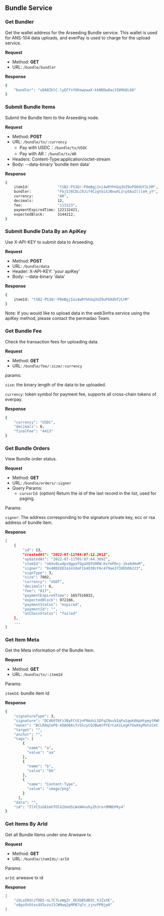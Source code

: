 ## Bundle Service

### Get Bundler

Get the wallet address for the Arseeding Bundle service. This wallet is used for ANS-104 data uploads, and everPay is used to charge for the upload service.

**Request**

- Method: **GET**
- URL: `/bundle/bundler`

**Response**

```bash
{
    "bundler": "uDA8ZblC-lyEFfsYXKewpwaX-kkNDDw8az3IW9bDL68"
}
```

### Submit Bundle Items

Submit the Bundle Item to the Arseeding node.

**Request**

- Method: **POST**
- URL: `/bundle/tx/:currency`
  - Pay with USDC：`/bundle/tx/USDC`
  - Pay with AR：`/bundle/tx/AR`
- Headers: Content-Type:application/octet-stream
- Body:
  --data-binary 'bundle item data'

**Response**

```bash
{
    itemId:             "tSB2-PS3Qr-POmBgjIoi4wRYhhGq3UZ9uPO8dUf2LhM",
    bundler:            "Fkj5J8CDLC9Jif4CzgtbiXJBnwXLSrp5AaIllleH_yY",
    currency:           "AR",
    decimals:           12,
    fee:                "113123",
    paymentExpiredTime: 122132421,
    expectedBlock:      3144212,
}

```

### Submit Bundle Data By an ApiKey

Use X-API-KEY to submit data to Arseeding.

**Request**

- Method: **POST**
- URL: `/bundle/data`
- Header: X-API-KEY: 'your apiKey'
- Body: --data-binary 'data'

**Response**

```bash
{
    itemId: "tSB2-PS3Qr-POmBgjIoi4wRYhhGq3UZ9uPO8dUf2LhM"
}

```

Note: If you would like to upload data in the web3infra service using the apiKey method, please contact the permadao Team.

### Get Bundle Fee

Check the transaction fees for uploading data.

**Request**

- Method: **GET**
- URL: `/bundle/fee/:size/:currency`

params:

`size`: the binary length of the data to be uploaded.

`currency`: token symbol for payment fee, supports all cross-chain tokens of everpay.

**Response**

```bash
{
    "currency": "USDC",
    "decimals": 6,
    "finalFee": "4413"
}

```

### Get Bundle Orders

View Bundle order status.

**Request**

- Method: **GET**
- URL: `/bundle/orders/:signer`
- Query Params:
  - `cursorId`: (option) Return the id of the last record in the list, used for paging.

Params:

`signer`: The address corresponding to the signature private key, ecc or rsa address of bundle item.

**Response**

```bash
[
    {
        "id": 13,
        "createdAt": "2022-07-11T04:07:12.261Z",
        "updatedAt": "2022-07-11T05:07:44.369Z",
        "itemId": "n6Xv8LwdpsQgpaTQgaXQfUORW-KxYePDnj-1ka9dHxM",
        "signer": "0x4002ED1a1410aF1b4930cF6c479ae373dEbD6223",
        "signType": 3,
        "size": 7802,
        "currency": "USDT",
        "decimals": 6,
        "fee": "817",
        "paymentExpiredTime": 1657516032,
        "expectedBlock": 972166,
        "paymentStatus": "expired",
        "paymentId": "",
        "onChainStatus": "failed"
    },
    ...
]

```

### Get Item Meta

Get the Meta information of the Bundle Item.

**Request**

- Method: **GET**
- URL: `/bundle/tx/:itemId`

Params:

`itemId`: bundle item Id

**Response**

```bash
{
    "signatureType": 3,
    "signature": "DC469T6Fz3ByFCtEjnP9AdsLSDFqINxvbIqFw1qwk0ApHtpmytRWFHZeY2gBN9nXopzY7Sbi9u5U6UcpPrwPlxs",
    "owner": "BCLR8qIeP8-kDAO6AifvSSzyCQJBwAtPYErCaX1LegK7GwXmyMvhzCmt1x6vLw4xixiOrI34ObhU2e1RGW5YNXo",
    "target": "",
    "anchor": "",
    "tags": [
        {
          "name": "a",
          "value": "aa"
        },
        {
          "name": "b",
          "value": "bb"
        },
        {
          "name": "Content-Type",
          "value": "image/png"
        }
      ],
    "data": "",
    "id": "IlYC5sG61mhTOlG2Ued5LWxN4nuhyZh3ror0MBbPKy4"
}

```

### Get Items By ArId

Get all Bundle Items under one Arweave tx.

**Request**

- Method: **GET**
- URL: `/bundle/itemIds/:arId`

Params:

`arId`: arweave  tx id

**Response**
```Bash
[
    "ikLaIRdrzTDD5-nL7C7LeWgZr_XEXbB5dB3C_hJZxXE",
    "x0gzOsOtos4X5vzoJ1CW9wq2pMPB7q7v_zjnvPPNjp0"
]
```